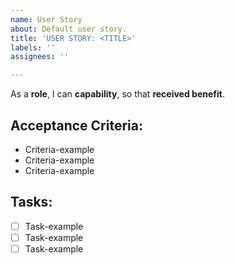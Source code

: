 ```yaml
---
name: User Story
about: Default user story.
title: 'USER STORY: <TITLE>'
labels: ''
assignees: ''

---
```


As a **role**,
I can **capability**, 
so that **received benefit**.

## Acceptance Criteria:
* Criteria-example
* Criteria-example
* Criteria-example

## Tasks:
- [ ] Task-example
- [ ] Task-example
- [ ] Task-example
